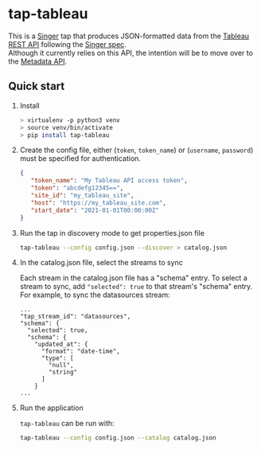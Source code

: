 # tap-tableau

This is a [Singer](https://singer.io) tap that produces JSON-formatted data from the [Tableau REST API](https://help.tableau.com/current/api/rest_api/en-us/REST/rest_api_ref.htm) following the [Singer
spec](https://github.com/singer-io/getting-started/blob/master/SPEC.md).  
Although it currently relies on this API, the intention will be to move over to the [Metadata API](https://help.tableau.com/current/api/metadata_api/en-us/index.html).  
  

## Quick start

1. Install

    ```bash
    > virtualenv -p python3 venv
    > source venv/bin/activate
    > pip install tap-tableau
    ```

2. Create the config file, either (`token`, `token_name`) or (`username`, `password`) must
 be specified for authentication.

    ```json
    {
       "token_name": "My Tableau API access token",
       "token": "abcdefg12345==",
       "site_id": "my_tableau_site",
       "host": "https://my_tableau_site.com",
       "start_date": "2021-01-01T00:00:00Z"
   }
    ```

3. Run the tap in discovery mode to get properties.json file

    ```bash
    tap-tableau --config config.json --discover > catalog.json
    ```

4. In the catalog.json file, select the streams to sync

    Each stream in the catalog.json file has a "schema" entry.  To select a stream to sync, add `"selected": true` to that stream's "schema" entry.  For example, to sync the datasources stream:
    ```
    ...
    "tap_stream_id": "datasources",
    "schema": {
      "selected": true,
      "schema": {
        "updated_at": {
          "format": "date-time",
          "type": [
            "null",
            "string"
          ]
        }
    ...
    ```

5. Run the application

    `tap-tableau` can be run with:

    ```bash
    tap-tableau --config config.json --catalog catalog.json
    ```
